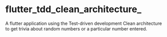 # flutter_tdd_clean_architecture_

A flutter application using the Test-driven development Clean architecture to get trivia about random numbers or a particular number entered.
